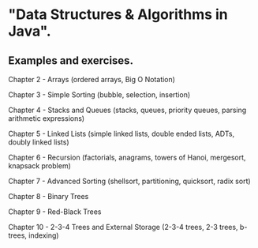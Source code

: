 # "Data Structures &amp; Algorithms in Java". 

## Examples and exercises.

Chapter 2 - Arrays (ordered arrays, Big O Notation)

Chapter 3 - Simple Sorting (bubble, selection, insertion)

Chapter 4 - Stacks and Queues (stacks, queues, priority queues, parsing arithmetic expressions)

Chapter 5 - Linked Lists (simple linked lists, double ended lists, ADTs, doubly linked lists)

Chapter 6 - Recursion (factorials, anagrams, towers of Hanoi, mergesort, knapsack problem)

Chapter 7 - Advanced Sorting (shellsort, partitioning, quicksort, radix sort)

Chapter 8 - Binary Trees

Chapter 9 - Red-Black Trees

Chapter 10 - 2-3-4 Trees and External Storage (2-3-4 trees, 2-3 trees, b-trees, indexing)

